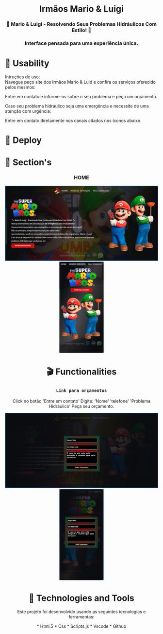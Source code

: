<h1 align="center">Irmãos Mario & Luigi</h1>
 
### <p align="center">🔧 Mario & Luigi - Resolvendo Seus Problemas Hidráulicos Com Estilo! 🔧</p>
### <p align="center">Interface pensada para uma experiência única.</p>


# 🔖 Usability

<p> Intruções de uso: <br/>
Navegue peço site dos Irmãos Mario & Luid e confira os serviços oferecido pelos mesmos:</p>
<p>Entre em contato e informe-os sobre o seu problema e peça um orçamento.</p>
<p>Caso seu problema hidráulico seja uma emergência e necessite de uma atenção com urgência:<p/>
<p></p>Entre em contato diretamente nos canais citados nos ícones abaixo.</p>

# 🔖 Deploy


# 🎥 Section's

<div align="center">
  
### HOME
>
<div style="display: inline-block">
<img width="536" alt="dev-movies-home" margin-right="35" src=https://github.com/WgDksilva/Super_Mario_Bros/blob/main/assets/img/img1.jpg?raw=true/>

<img width="146" height="300" alt="dev-movies-home-mob" src=https://github.com/WgDksilva/Super_Mario_Bros/blob/main/assets/img/img2.jpg?raw/>
</div

 <br>

 # 🎬 Functionalities

### `Link para orçamentos`

<p>Click no botão 'Entre em contato' Digite: 'Nome' 'telefone' 'Problema Hidráulico' Peça seu orçamento.</p>

<div align="center" style="display: inline-block">
<img width="516" alt="dev-movies-modal" margin-right="35" src=https://github.com/WgDksilva/Super_Mario_Bros/blob/main/assets/img/img3.jpg?raw=true/>
  
<img width="146" height="300"  alt="dev-movies-modal-mob" src=https://github.com/WgDksilva/Super_Mario_Bros/blob/main/assets/img/img4.jpg?raw/>
</div>

<br/>

# 🚀 Technologies and Tools

<p>Este projeto foi desenvolvido usando as seguintes tecnologias e ferramentas:</p>
<p>
* Html.5
* Css
* Scripts.js
* Vscode
* Github
 </p>




